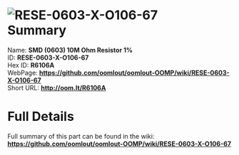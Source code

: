 
![RESE-0603-X-O106-67](https://github.com/oomlout/oomlout-OOMP/blob/master/parts/RESE-0603-X-O106-67/RESE-0603-X-O106-67_420.jpg)   
Summary
=================
  
Name: __SMD (0603) 10M Ohm Resistor 1%__    
ID: __RESE-0603-X-O106-67__   
Hex ID: __R6106A__   
WebPage: __https://github.com/oomlout/oomlout-OOMP/wiki/RESE-0603-X-O106-67__   
Short URL: __http://oom.lt/R6106A__   

Full Details
==========================
Full summary of this part can be found in the wiki:   
__https://github.com/oomlout/oomlout-OOMP/wiki/RESE-0603-X-O106-67__    

